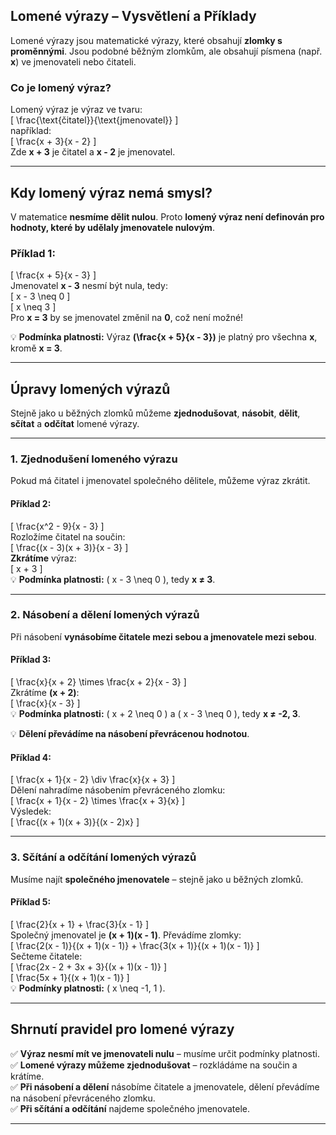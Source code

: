 ## **Lomené výrazy – Vysvětlení a Příklady**  

Lomené výrazy jsou matematické výrazy, které obsahují **zlomky s proměnnými**. Jsou podobné běžným zlomkům, ale obsahují písmena (např. **x**) ve jmenovateli nebo čitateli.  

### **Co je lomený výraz?**  
Lomený výraz je výraz ve tvaru:  
\[
\frac{\text{čitatel}}{\text{jmenovatel}}
\]  
například:  
\[
\frac{x + 3}{x - 2}
\]  
Zde **x + 3** je čitatel a **x - 2** je jmenovatel.

---

## **Kdy lomený výraz nemá smysl?**  
V matematice **nesmíme dělit nulou**. Proto **lomený výraz není definován pro hodnoty, které by udělaly jmenovatele nulovým**.  

### **Příklad 1:**  
\[
\frac{x + 5}{x - 3}
\]  
Jmenovatel **x - 3** nesmí být nula, tedy:  
\[
x - 3 \neq 0
\]  
\[
x \neq 3
\]  
Pro **x = 3** by se jmenovatel změnil na **0**, což není možné!  

💡 **Podmínka platnosti:** Výraz **\(\frac{x + 5}{x - 3}\)** je platný pro všechna **x**, kromě **x = 3**.

---

## **Úpravy lomených výrazů**  

Stejně jako u běžných zlomků můžeme **zjednodušovat**, **násobit**, **dělit**, **sčítat** a **odčítat** lomené výrazy.

---

### **1. Zjednodušení lomeného výrazu**  
Pokud má čitatel i jmenovatel společného dělitele, můžeme výraz zkrátit.  

#### **Příklad 2:**  
\[
\frac{x^2 - 9}{x - 3}
\]  
Rozložíme čitatel na součin:  
\[
\frac{(x - 3)(x + 3)}{x - 3}
\]  
**Zkrátíme** výraz:  
\[
x + 3
\]  
💡 **Podmínka platnosti:** \( x - 3 \neq 0 \), tedy **x ≠ 3**.

---

### **2. Násobení a dělení lomených výrazů**  
Při násobení **vynásobíme čitatele mezi sebou a jmenovatele mezi sebou**.  

#### **Příklad 3:**  
\[
\frac{x}{x + 2} \times \frac{x + 2}{x - 3}
\]  
Zkrátíme **(x + 2)**:  
\[
\frac{x}{x - 3}
\]  
💡 **Podmínka platnosti:** \( x + 2 \neq 0 \) a \( x - 3 \neq 0 \), tedy **x ≠ -2, 3**.

💡 **Dělení převádíme na násobení převrácenou hodnotou**.

#### **Příklad 4:**  
\[
\frac{x + 1}{x - 2} \div \frac{x}{x + 3}
\]  
Dělení nahradíme násobením převráceného zlomku:  
\[
\frac{x + 1}{x - 2} \times \frac{x + 3}{x}
\]  
Výsledek:  
\[
\frac{(x + 1)(x + 3)}{(x - 2)x}
\]  

---

### **3. Sčítání a odčítání lomených výrazů**  
Musíme najít **společného jmenovatele** – stejně jako u běžných zlomků.

#### **Příklad 5:**  
\[
\frac{2}{x + 1} + \frac{3}{x - 1}
\]  
Společný jmenovatel je **(x + 1)(x - 1)**. Převádíme zlomky:  
\[
\frac{2(x - 1)}{(x + 1)(x - 1)} + \frac{3(x + 1)}{(x + 1)(x - 1)}
\]  
Sečteme čitatele:  
\[
\frac{2x - 2 + 3x + 3}{(x + 1)(x - 1)}
\]  
\[
\frac{5x + 1}{(x + 1)(x - 1)}
\]  
💡 **Podmínky platnosti:** \( x \neq -1, 1 \).

---

## **Shrnutí pravidel pro lomené výrazy**  
✅ **Výraz nesmí mít ve jmenovateli nulu** – musíme určit podmínky platnosti.  
✅ **Lomené výrazy můžeme zjednodušovat** – rozkládáme na součin a krátíme.  
✅ **Při násobení a dělení** násobíme čitatele a jmenovatele, dělení převádíme na násobení převráceného zlomku.  
✅ **Při sčítání a odčítání** najdeme společného jmenovatele.  

---

